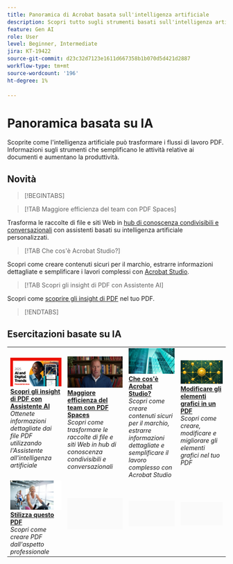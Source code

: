 ```yaml
---
title: Panoramica di Acrobat basata sull'intelligenza artificiale
description: Scopri tutto sugli strumenti basati sull'intelligenza artificiale in Acrobat
feature: Gen AI
role: User
level: Beginner, Intermediate
jira: KT-19422
source-git-commit: d23c32d7123e1611d667358b1b070d5d421d2887
workflow-type: tm+mt
source-wordcount: '196'
ht-degree: 1%

---
```


# Panoramica basata su IA

Scoprite come l&#39;intelligenza artificiale può trasformare i flussi di lavoro PDF. Informazioni sugli strumenti che semplificano le attività relative ai documenti e aumentano la produttività.

## Novità

>[!BEGINTABS]

>[!TAB Maggiore efficienza del team con PDF Spaces]

Trasforma le raccolte di file e siti Web in [hub di conoscenza condivisibili e conversazionali](../getting-started/pdf-spaces-legal.md) con assistenti basati su intelligenza artificiale personalizzati.

>[!TAB Che cos&#39;è Acrobat Studio?]

Scopri come creare contenuti sicuri per il marchio, estrarre informazioni dettagliate e semplificare i lavori complessi con [Acrobat Studio](../getting-started/acrobat-studio.md).

>[!TAB Scopri gli insight di PDF con Assistente AI]

Scopri come [scoprire gli insight di PDF](../getting-started/ai-assistant.md) nel tuo PDF.

>[!ENDTABS]

## Esercitazioni basate su IA

<table style="table-layout:fixed">
<tr>
  <td>
    <a href="../getting-started/ai-assistant.md">
      <img alt="Scopri gli insight di PDF con AI Assistant" src="../assets/ai-assistant.png" />
    </a>
    <div>
    <a href="../getting-started/ai-assistant.md"><strong>Scopri gli insight di PDF con Assistente AI</strong></a>
    </div>
    <em>Ottenete informazioni dettagliate dai file PDF utilizzando l'Assistente all'intelligenza artificiale</em>
    <br>
  </td>
  <td>
    <a href="../getting-started/pdf-spaces-legal.md">
      <img alt="Migliorare l&apos;efficienza del team con PDF Spaces" src="../assets/pdf-spaces.png" />
    </a>
    <div>
    <a href="../getting-started/pdf-spaces-legal.md"><strong>Maggiore efficienza del team con PDF Spaces</strong></a>
    </div>
    <em>Scopri come trasformare le raccolte di file e siti Web in hub di conoscenza condivisibili e conversazionali</em>
    <br>
  </td>
  <td>
    <a href="../getting-started/acrobat-studio.md">
      <img alt="Che cos’è Acrobat Studio?" src="../assets/acrobat-studio.png" />
    </a>
    <div>
    <a href="../getting-started/acrobat-studio.md"><strong>Che cos'è Acrobat Studio?</strong></a>
    </div>
    <em>Scopri come creare contenuti sicuri per il marchio, estrarre informazioni dettagliate e semplificare il lavoro complesso con Acrobat Studio</em>
    <br>
  </td>
  <td>
    <a href="../getting-started/edit-graphics.md">
      <img alt="Modificare gli elementi grafici in un PDF" src="../assets/edit-graphics.png" />
    </a>
    <div>
    <a href="../getting-started/edit-graphics.md"><strong>Modificare gli elementi grafici in un PDF</strong></a>
    </div>
    <em>Scopri come creare, modificare e migliorare gli elementi grafici nel tuo PDF</em>
    <br>
  </td>
</tr>
<tr>
  <td>
  <a href="../getting-started/stylize-this-pdf.md">
      <img alt="Stilizza questo PDF" src="../assets/stylize-pdf.png" />
    </a>
    <div>
    <a href="../getting-started/stylize-this-pdf.md"><strong>Stilizza questo PDF</strong></a>
    </div>
    <em>Scopri come creare PDF dall'aspetto professionale</em>
    <br>
  </td>
  <td>
        <img alt="Spaziatore" src="../assets/Grayspacer.png" />
        <div>
        <br>
  </td>
  <td>
        <img alt="Spaziatore" src="../assets/Grayspacer.png" />
        <div>
        <br>
  </td>
  <td>
        <img alt="Spaziatore" src="../assets/Grayspacer.png" />
        <div>
        <br>
  </td>
</tr>
</table>
